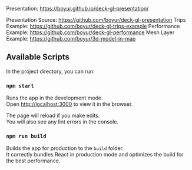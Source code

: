 Presentation: https://boyur.github.io/deck-gl-presentation/

Presentation Source: https://github.com/boyur/deck-gl-presentation
Trips Example: https://github.com/boyur/deck-gl-trips-example
Performance Example: https://github.com/boyur/deck-gl-performance
Mesh Layer Example: https://github.com/boyur/3d-model-in-map

## Available Scripts

In the project directory, you can run:

### `npm start`

Runs the app in the development mode.<br>
Open [http://localhost:3000](http://localhost:3000) to view it in the browser.

The page will reload if you make edits.<br>
You will also see any lint errors in the console.

### `npm run build`

Builds the app for production to the `build` folder.<br>
It correctly bundles React in production mode and optimizes the build for the best performance.
